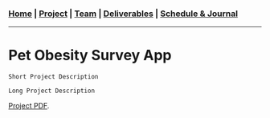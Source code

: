 ### [Home](https://mtcahill57.github.io/523-fa20-m.github.io/) \| [Project](project.md) \| [Team](team.md) \| [Deliverables](deliverables.md) \| [Schedule & Journal](journal-sched.md)

___

# Pet Obesity Survey App

```
Short Project Description
```

```
Long Project Description
```

[Project PDF](https://comp523.cs.unc.edu/f20/clients/ward.pdf).
